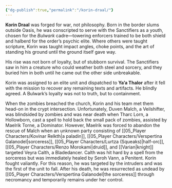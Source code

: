 ```yaml
---
{"dg-publish":true,"permalink":"/korin-draal/"}
---
```


**Korin Draal** was forged for war, not philosophy. Born in the border slums outside Oasis, he was conscripted to serve with the Sanctifiers as a youth, chosen for the _Bulwark_ cadre—towering enforcers trained to be both shield and halberd for the order’s psychic elite. Where others were taught scripture, Korin was taught impact angles, choke points, and the art of standing his ground until the ground itself gave way.

His rise was not born of loyalty, but of stubborn survival. The Sanctifiers saw in him a creature who could weather both steel and sorcery, and they buried him in both until he came out the other side unbreakable.  

Korin was assigned to an elite unit and dispatched to **Ya’a Thalor** after it fell with the mission to recover any remaining texts and artifacts. He blindly agreed. A Bulwark’s loyalty was not to truth, but to containment.

When the zombies breached the church, Korin and his team met them head-on in the crypt intersection. Unfortunately, Duven Malch, a Veilshifter, was blindsided by zombies and was near death when Tharc Lorn, a Hollowborn, cast a spell to hold back the small pack of zombies, assisted by Maelrik Torne, a Dominator. However, Maelrik was forced to abandon the rescue of Malch when an unknown party consisting of [[05_Player Characters/Kovinar Relkth\|a paladin]], [[05_Player Characters/Verspertina Galanodel\|sorceress]], [[05_Player Characters/Lurtza (Squeaks)\|half-orc]], [[05_Player Characters/Renzo Morokami\|druid]], and [[Varian\|knight]] targeted Veyra Calth, a Bladedancer. Calth was hit hard by a spell from the sorceress but was immediately healed by Seroh Vann, a Penitent.  Korin fought valiantly. For this reason, he was targeted by the intruders and was the first of the unit to fall. After his death, he was resurrected as undead by [[05_Player Characters/Verspertina Galanodel\|the sorceress]] through necromancy and temporarily remains under her control.